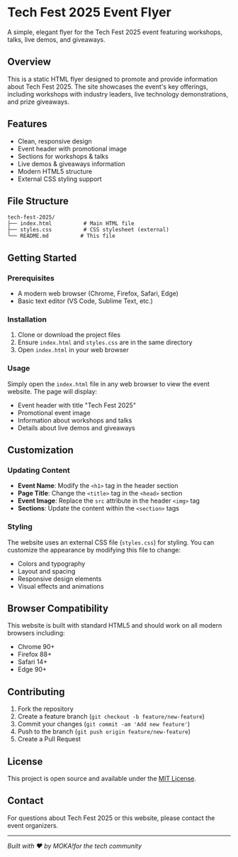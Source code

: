# Tech Fest 2025 Event Flyer

A simple, elegant flyer for the Tech Fest 2025 event featuring workshops, talks, live demos, and giveaways.

## Overview

This is a static HTML flyer designed to promote and provide information about Tech Fest 2025. The site showcases the event's key offerings, including workshops with industry leaders, live technology demonstrations, and prize giveaways.

## Features

- Clean, responsive design
- Event header with promotional image
- Sections for workshops & talks
- Live demos & giveaways information
- Modern HTML5 structure
- External CSS styling support

## File Structure

```
tech-fest-2025/
├── index.html          # Main HTML file
├── styles.css          # CSS stylesheet (external)
└── README.md          # This file
```

## Getting Started

### Prerequisites

- A modern web browser (Chrome, Firefox, Safari, Edge)
- Basic text editor (VS Code, Sublime Text, etc.)

### Installation

1. Clone or download the project files
2. Ensure `index.html` and `styles.css` are in the same directory
3. Open `index.html` in your web browser

### Usage

Simply open the `index.html` file in any web browser to view the event website. The page will display:

- Event header with title "Tech Fest 2025"
- Promotional event image
- Information about workshops and talks
- Details about live demos and giveaways

## Customization

### Updating Content

- **Event Name**: Modify the `<h1>` tag in the header section
- **Page Title**: Change the `<title>` tag in the `<head>` section
- **Event Image**: Replace the `src` attribute in the header `<img>` tag
- **Sections**: Update the content within the `<section>` tags

### Styling

The website uses an external CSS file (`styles.css`) for styling. You can customize the appearance by modifying this file to change:

- Colors and typography
- Layout and spacing
- Responsive design elements
- Visual effects and animations

## Browser Compatibility

This website is built with standard HTML5 and should work on all modern browsers including:

- Chrome 90+
- Firefox 88+
- Safari 14+
- Edge 90+

## Contributing

1. Fork the repository
2. Create a feature branch (`git checkout -b feature/new-feature`)
3. Commit your changes (`git commit -am 'Add new feature'`)
4. Push to the branch (`git push origin feature/new-feature`)
5. Create a Pull Request

## License

This project is open source and available under the [MIT License](LICENSE).

## Contact

For questions about Tech Fest 2025 or this website, please contact the event organizers.

---

*Built with ❤️ by MOKA!for the tech community*
